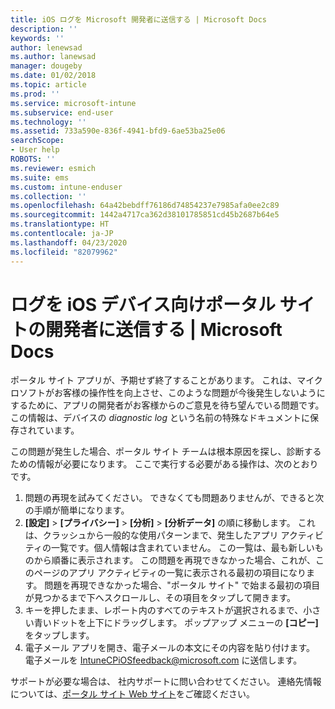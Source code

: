 ```yaml
---
title: iOS ログを Microsoft 開発者に送信する | Microsoft Docs
description: ''
keywords: ''
author: lenewsad
ms.author: lanewsad
manager: dougeby
ms.date: 01/02/2018
ms.topic: article
ms.prod: ''
ms.service: microsoft-intune
ms.subservice: end-user
ms.technology: ''
ms.assetid: 733a590e-836f-4941-bfd9-6ae53ba25e06
searchScope:
- User help
ROBOTS: ''
ms.reviewer: esmich
ms.suite: ems
ms.custom: intune-enduser
ms.collection: ''
ms.openlocfilehash: 64a42bebdff76186d74854237e7985afa0ee2c89
ms.sourcegitcommit: 1442a4717ca362d38101785851cd45b2687b64e5
ms.translationtype: HT
ms.contentlocale: ja-JP
ms.lasthandoff: 04/23/2020
ms.locfileid: "82079962"
---
```

# <a name="send-logs-to-the-company-portal-developers-for-ios-devices"></a>ログを iOS デバイス向けポータル サイトの開発者に送信する | Microsoft Docs

ポータル サイト アプリが、予期せず終了することがあります。 これは、マイクロソフトがお客様の操作性を向上させ、このような問題が今後発生しないようにするために、アプリの開発者がお客様からのご意見を待ち望んでいる問題です。 この情報は、デバイスの _diagnostic log_ という名前の特殊なドキュメントに保存されています。

この問題が発生した場合、ポータル サイト チームは根本原因を探し、診断するための情報が必要になります。 ここで実行する必要がある操作は、次のとおりです。

1. 問題の再現を試みてください。 できなくても問題ありませんが、できると次の手順が簡単になります。
2. __[設定]__  >  __[プライバシー]__  >  __[分析]__  >  __[分析データ]__ の順に移動します。 これは、クラッシュから一般的な使用パターンまで、発生したアプリ アクティビティの一覧です。個人情報は含まれていません。 この一覧は、最も新しいものから順番に表示されます。 この問題を再現できなかった場合、これが、このページのアプリ アクティビティの一覧に表示される最初の項目になります。 問題を再現できなかった場合、"ポータル サイト" で始まる最初の項目が見つかるまで下へスクロールし、その項目をタップして開きます。
3. キーを押したまま、レポート内のすべてのテキストが選択されるまで、小さい青いドットを上下にドラッグします。 ポップアップ メニューの __[コピー]__ をタップします。
4. 電子メール アプリを開き、電子メールの本文にその内容を貼り付けます。 電子メールを <a href="mailto:IntuneCPiOSfeedback@microsoft.com?subject=My Company Portal App Closed Unexpectedly&body=Press and hold, then paste your copied Company Portal app logs here.">IntuneCPiOSfeedback@microsoft.com</a> に送信します。

サポートが必要な場合は、 社内サポートに問い合わせてください。 連絡先情報については、[ポータル サイト Web サイト](https://go.microsoft.com/fwlink/?linkid=2010980)をご確認ください。
